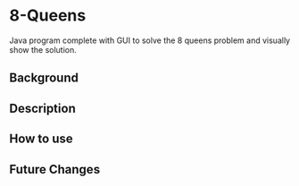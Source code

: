 # 8-Queens

Java program complete with GUI to solve the 8 queens problem and visually show the solution.

## Background <br>

## Description

## How to use

## Future Changes
